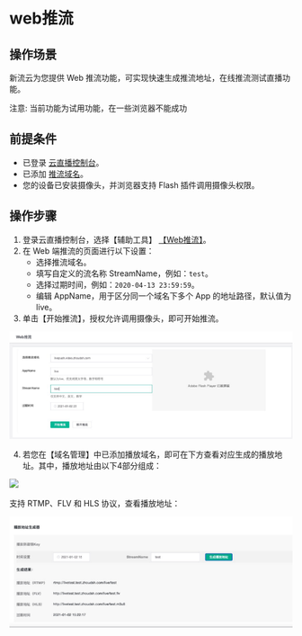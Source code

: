 # web推流
## 操作场景
新流云为您提供 Web 推流功能，可实现快速生成推流地址，在线推流测试直播功能。

注意: 当前功能为试用功能，在一些浏览器不能成功

## 前提条件
- 已登录 [云直播控制台]()。
- 已添加 [推流域名]()。
- 您的设备已安装摄像头，并浏览器支持 Flash 插件调用摄像头权限。

## 操作步骤
1. 登录云直播控制台，选择【辅助工具】 [【Web推流】]()。
2. 在 Web 端推流的页面进行以下设置：
	- 选择推流域名。
	- 填写自定义的流名称 StreamName，例如：`test`。
	- 选择过期时间，例如：`2020-04-13 23:59:59`。
	- 编辑 AppName，用于区分同一个域名下多个 App 的地址路径，默认值为 live。
3. 单击【开始推流】，授权允许调用摄像头，即可开始推流。

![](https://github.com/zhoudshu/documents/blob/main/images/cloudlive/cloudlive_67.png)

4. 若您在【域名管理】中已添加播放域名，即可在下方查看对应生成的播放地址。其中，播放地址由以下4部分组成：

![](https://main.qcloudimg.com/raw/72989c8f55fe7f2ed596bd09882f5a09.png)

支持 RTMP、FLV 和 HLS 协议，查看播放地址：

![](https://github.com/zhoudshu/documents/blob/main/images/cloudlive/cloudlive_68.png)
